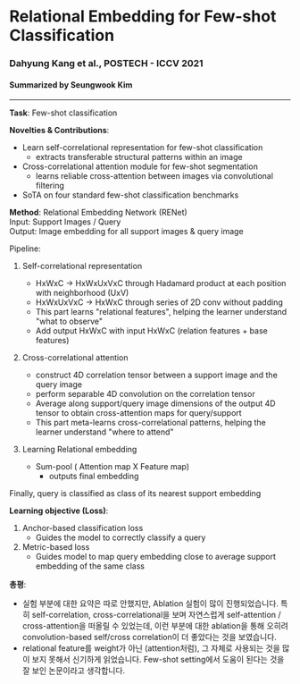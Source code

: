 # Relational Embedding for Few-shot Classification
### Dahyung Kang et al., POSTECH - ICCV 2021
#### Summarized by Seungwook Kim
---

**Task**: Few-shot classification

**Novelties & Contributions**:
* Learn self-correlational representation for few-shot classification
  * extracts transferable structural patterns within an image
* Cross-correlational attention module for few-shot segmentation
  * learns reliable cross-attention between images via convolutional filtering
* SoTA on four standard few-shot classification benchmarks

**Method**: Relational Embedding Network (RENet) \
Input: Support Images / Query \
Output: Image embedding for all support images & query image

Pipeline:

1. Self-correlational representation
   * HxWxC -> HxWxUxVxC through Hadamard product at each position with neighborhood (UxV)
   * HxWxUxVxC -> HxWxC through series of 2D conv without padding
   * This part learns "relational features", helping the learner understand "what to observe"
   * Add output HxWxC with input HxWxC (relation features + base features)

2. Cross-correlational attention
   * construct 4D correlation tensor between a support image and the query image
   * perform separable 4D convolution on the correlation tensor 
   * Average along support/query image dimensions of the output 4D tensor to obtain cross-attention maps for query/support
   * This part meta-learns cross-correlational patterns, helping the learner understand "where to attend"
3. Learning Relational embedding
   * Sum-pool ( Attention map X Feature map)
     * outputs final embedding

Finally, query is classified as class of its nearest support embedding

**Learning objective (Loss)**:
1. Anchor-based classification loss
   * Guides the model to correctly classify a query
2. Metric-based loss
    * Guides model to map query embedding close to average support embedding of the same class

**총평**:
* 실험 부분에 대한 요약은 따로 안했지만, Ablation 실험이 많이 진행되었습니다. 특히 self-correlation, cross-correlational을 보며 자연스럽게 self-attention / cross-attention을 떠올릴 수 있었는데, 이런 부분에 대한 ablation을 통해 오히려 convolution-based self/cross correlation이 더 좋았다는 것을 보였습니다.
* relational feature를 weight가 아닌 (attention처럼), 그 자체로 사용되는 것을 많이 보지 못해서 신기하게 읽었습니다. Few-shot setting에서 도움이 된다는 것을 잘 보인 논문이라고 생각합니다.
